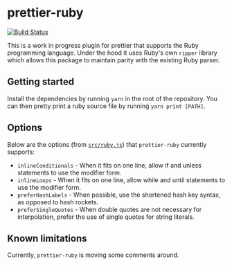 # prettier-ruby

[![Build Status](https://travis-ci.org/kddeisz/prettier-ruby.svg?branch=master)](https://travis-ci.org/kddeisz/prettier-ruby)

This is a work in progress plugin for prettier that supports the Ruby programming language. Under the hood it uses Ruby's own `ripper` library which allows this package to maintain parity with the existing Ruby parser.

## Getting started

Install the dependencies by running `yarn` in the root of the repository. You can then pretty print a ruby source file by running `yarn print [PATH]`.

## Options

Below are the options (from [`src/ruby.js`](src/ruby.js)) that `prettier-ruby` currently supports:

* `inlineConditionals` - When it fits on one line, allow if and unless statements to use the modifier form.
* `inlineLoops` - When it fits on one line, allow while and until statements to use the modifier form.
* `preferHashLabels` - When possible, use the shortened hash key syntax, as opposed to hash rockets.
* `preferSingleQuotes` - When double quotes are not necessary for interpolation, prefer the use of single quotes for string literals.

## Known limitations

Currently, `prettier-ruby` is moving some comments around.
